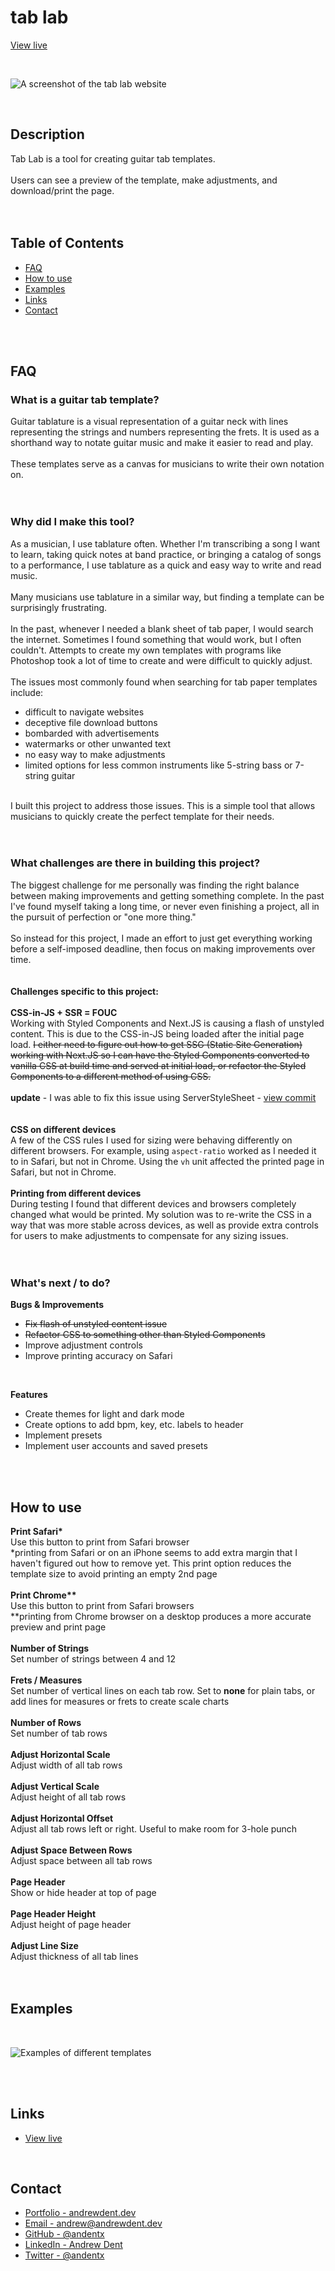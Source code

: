# tab lab

[View live](https://tab-lab.vercel.app)

<br />

![A screenshot of the tab lab website](public/images/tablabpreviewimage.png)

<br />

## Description

Tab Lab is a tool for creating guitar tab templates.
<br />
<br />
Users can see a preview of the template, make adjustments, and download/print the page.
<br />
<br />
<br />

## Table of Contents

- [FAQ](#faq)
- [How to use](#how-to-use)
- [Examples](#examples)
- [Links](#links)
- [Contact](#contact)

<br />
<br />

## FAQ

### What is a guitar tab template?

Guitar tablature is a visual representation of a guitar neck with lines representing the strings and numbers representing the frets. It is used as a shorthand way to notate guitar music and make it easier to read and play.
<br />
<br />
These templates serve as a canvas for musicians to write their own notation on.
<br />
<br />
<br />

### Why did I make this tool?

As a musician, I use tablature often. Whether I'm transcribing a song I want to learn, taking quick notes at band practice, or bringing a catalog of songs to a performance, I use tablature as a quick and easy way to write and read music.
<br />
<br />
Many musicians use tablature in a similar way, but finding a template can be surprisingly frustrating.
<br />
<br />
In the past, whenever I needed a blank sheet of tab paper, I would search the internet. Sometimes I found something that would work, but I often couldn't. Attempts to create my own templates with programs like Photoshop took a lot of time to create and were difficult to quickly adjust.
<br />
<br />
The issues most commonly found when searching for tab paper templates include:

- difficult to navigate websites
- deceptive file download buttons
- bombarded with advertisements
- watermarks or other unwanted text
- no easy way to make adjustments
- limited options for less common instruments like 5-string bass or 7-string guitar

<br />
I built this project to address those issues. This is a simple tool that allows musicians to quickly create the perfect template for their needs.
<br />
<br />
<br />

### What challenges are there in building this project?

The biggest challenge for me personally was finding the right balance between making improvements and getting something complete. In the past I've found myself taking a long time, or never even finishing a project, all in the pursuit of perfection or "one more thing."
<br />
<br />
So instead for this project, I made an effort to just get everything working before a self-imposed deadline, then focus on making improvements over time.
<br />
<br />
<br />
<b>Challenges specific to this project:</b>
<br>
<br>
<b>CSS-in-JS + SSR = FOUC</b>
<br>
Working with Styled Components and Next.JS is causing a flash of unstyled content. This is due to the CSS-in-JS being loaded after the initial page load. ~~I either need to figure out how to get SSG (Static Site Generation) working with Next.JS so I can have the Styled Components converted to vanilla CSS at build time and served at initial load, or refactor the Styled Components to a different method of using CSS.~~
<br />
<br />
**update** - I was able to fix this issue using ServerStyleSheet - [view commit](https://github.com/andentx/tab-lab/commit/5bed0d9b8f5143f5f18c69860af71c60f4f21666)
<br />
<br />
<br />
<b>CSS on different devices</b>
<br />
A few of the CSS rules I used for sizing were behaving differently on different browsers. For example, using `aspect-ratio` worked as I needed it to in Safari, but not in Chrome. Using the `vh` unit affected the printed page in Safari, but not in Chrome.
<br />
<br />
<b>Printing from different devices</b>
<br />
During testing I found that different devices and browsers completely changed what would be printed. My solution was to re-write the CSS in a way that was more stable across devices, as well as provide extra controls for users to make adjustments to compensate for any sizing issues.
<br />
<br />
<br />

### What's next / to do?

<b>Bugs & Improvements</b>

- ~~Fix flash of unstyled content issue~~
- ~~Refactor CSS to something other than Styled Components~~
- Improve adjustment controls
- Improve printing accuracy on Safari

<br />

<b>Features</b>

- Create themes for light and dark mode
- Create options to add bpm, key, etc. labels to header
- Implement presets
- Implement user accounts and saved presets

<br />
<br />

## How to use

<b>Print Safari\*</b>
<br />
Use this button to print from Safari browser
<br />
\*printing from Safari or on an iPhone seems to add extra margin that I haven't figured out how to remove yet. This print option reduces the template size to avoid printing an empty 2nd page
<br />
<br />
<b>Print Chrome\*\*</b>
<br />
Use this button to print from Safari browsers
<br />
\*\*printing from Chrome browser on a desktop produces a more accurate preview and print page
<br />
<br />
<b>Number of Strings</b>
<br />
Set number of strings between 4 and 12
<br />
<br />
<b>Frets / Measures</b>
<br />
Set number of vertical lines on each tab row. Set to <b>none</b> for plain tabs, or add lines for measures or frets to create scale charts
<br />
<br />
<b>Number of Rows</b>
<br />
Set number of tab rows
<br />
<br />
<b>Adjust Horizontal Scale</b>
<br />
Adjust width of all tab rows
<br />
<br />
<b>Adjust Vertical Scale</b>
<br />
Adjust height of all tab rows
<br />
<br />
<b>Adjust Horizontal Offset</b>
<br />
Adjust all tab rows left or right. Useful to make room for 3-hole punch
<br />
<br />
<b>Adjust Space Between Rows</b>
<br />
Adjust space between all tab rows
<br />
<br />
<b>Page Header</b>
<br />
Show or hide header at top of page
<br />
<br />
<b>Page Header Height</b>
<br />
Adjust height of page header
<br />
<br />
<b>Adjust Line Size</b>
<br />
Adjust thickness of all tab lines
<br />
<br />
<br />

## Examples

<br />

![Examples of different templates](public/images/tablabexamples.png)

<br />
<br />

## Links

- [View live](https://tab-lab.vercel.app)

<br>

## Contact

- [Portfolio - andrewdent.dev](https://andrew@andrewdent.dev)
- [Email - andrew@andrewdent.dev](mailto:andrew@andrewdent.dev)
- [GitHub - @andentx](https://github.com/andentx)
- [LinkedIn - Andrew Dent](https://www.linkedin.com/in/andrewdentdev/)
- [Twitter - @andentx](https://twitter.com/andentx)
